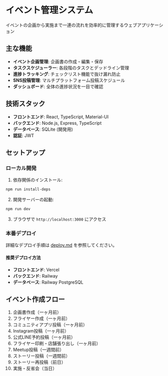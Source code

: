 # イベント管理システム

イベントの企画から実施まで一連の流れを効率的に管理するウェブアプリケーション

## 主な機能

- **イベント企画管理**: 企画書の作成・編集・保存
- **タスクスケジューラー**: 各段階のタスクとデッドライン管理
- **進捗トラッキング**: チェックリスト機能で抜け漏れ防止
- **SNS投稿管理**: マルチプラットフォーム投稿スケジュール
- **ダッシュボード**: 全体の進捗状況を一目で確認

## 技術スタック

- **フロントエンド**: React, TypeScript, Material-UI
- **バックエンド**: Node.js, Express, TypeScript
- **データベース**: SQLite (開発用)
- **認証**: JWT

## セットアップ

### ローカル開発

1. 依存関係のインストール:
```bash
npm run install-deps
```

2. 開発サーバーの起動:
```bash
npm run dev
```

3. ブラウザで `http://localhost:3000` にアクセス

### 本番デプロイ

詳細なデプロイ手順は [deploy.md](./deploy.md) を参照してください。

#### 推奨デプロイ方法
- **フロントエンド**: Vercel
- **バックエンド**: Railway
- **データベース**: Railway PostgreSQL

## イベント作成フロー

1. 企画書作成（一ヶ月前）
2. フライヤー作成（一ヶ月前）
3. コミュニティアプリ投稿（一ヶ月前）
4. Instagram投稿（一ヶ月前）
5. 公式LINE予約投稿（一ヶ月前）
6. フライヤー印刷・店舗張り出し（一ヶ月前）
7. Meetup投稿（一週間前）
8. ストーリー投稿（一週間前）
9. ストーリー再投稿（前日）
10. 実施・反省会（当日） 